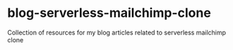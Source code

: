 # blog-serverless-mailchimp-clone
Collection of resources for my blog articles related to serverless mailchimp clone
